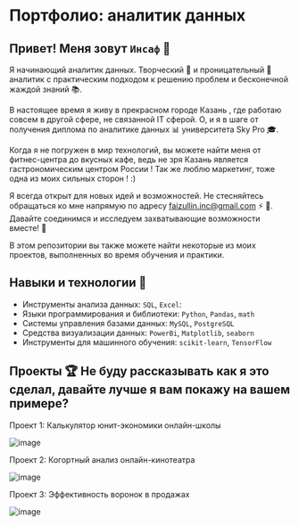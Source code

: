 # Портфолио: аналитик данных
 
## Привет! Меня зовут ``Инсаф`` 👋

Я начинающий аналитик данных. 
Творческий 🎨 и проницательный 🔭 аналитик с практическим подходом к решению проблем и бесконечной жаждой знаний 📚.

В настоящее время я живу в прекрасном городе Казань , где работаю совсем в другой сфере, не связанной IT сферой. О, и я в шаге от получения диплома по аналитике данных 📊 университета Sky Pro 🎓.

Когда я не погружен в мир технологий, вы можете найти меня от фитнес-центра до вкусных кафе, ведь не зря Казань является гастрономическим центром России ! Так же люблю маркетинг, тоже одна из моих сильных сторон ! :)

Я всегда открыт для новых идей и возможностей. Не стесняйтесь обращаться ко мне напрямую по адресу faizullin.inc@gmail.com ⚡ 📧. Давайте соединимся и исследуем захватывающие возможности вместе! 🚀

В этом репозитории вы также можете найти некоторые из моих проектов, выполненных во время обучения и практики.
<br>

## Навыки и технологии 🥇
- Инструменты анализа данных: ``SQL``, ``Excel``: 
- Языки программирования и библиотеки: ``Python``, ``Pandas``, ``math`` 
- Системы управления базами данных: ``MySQL``, ``PostgreSQL``
- Средства визуализации данных: ``PowerBi``, ``Matplotlib``, ``seaborn``
- Инструменты для машинного обучения: ``scikit-learn``, ``TensorFlow``



## Проекты 🏆 Не буду рассказывать как я это сделал, давайте лучше я вам покажу на вашем примере?
<p> Проект 1: Калькулятор юнит-экономики онлайн-школы</p>

![image](https://github.com/faizullininsaf/faizullin/assets/150705000/fa185182-544c-4834-b6ac-f8e95144150e)

<p> Проект 2: Когортный анализ онлайн-кинотеатра </p>

![image](https://github.com/faizullininsaf/faizullin/assets/150705000/d5032545-efbb-4bbe-b18c-74640dac8bd4)


<p> Проект 3: Эффективность воронок в продажах </p>

![image](https://github.com/faizullininsaf/faizullin/assets/150705000/58c47ffa-b848-41ee-ad37-0f583dd8e8f7)
